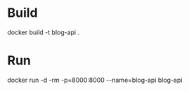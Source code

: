 # Build

docker build -t blog-api .

# Run

docker run -d -rm -p=8000:8000 --name=blog-api blog-api
